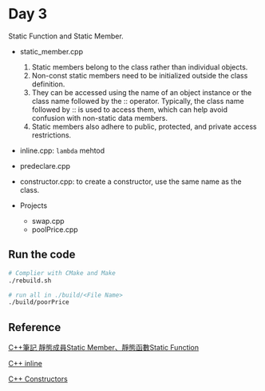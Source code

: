 # Day 3

Static Function and Static Member.

- static_member.cpp

  1. Static members belong to the class rather than individual objects.
  2. Non-const static members need to be initialized outside the class definition.
  3. They can be accessed using the name of an object instance or the class name followed by the :: operator.
   Typically, the class name followed by :: is used to access them, which can help avoid confusion with non-static data members.
  4. Static members also adhere to public, protected, and private access restrictions.

- inline.cpp: ``lambda`` mehtod
- predeclare.cpp
- constructor.cpp: to create a constructor, use the same name as the class.
- Projects
  - swap.cpp
  - poolPrice.cpp

## Run the code

```bash
# Complier with CMake and Make
./rebuild.sh

# run all in ./build/<File Name>
./build/poorPrice
```

## Reference

[C++筆記 靜態成員Static Member、靜態函數Static Function](https://medium.com/%E9%87%8F%E5%8C%96%E4%BA%A4%E6%98%93%E7%9A%84%E8%B5%B7%E9%BB%9E-%E9%82%81%E5%90%91%E9%87%8F%E5%8C%96%E4%BA%A4%E6%98%93%E7%85%89%E9%87%91%E8%A1%93%E5%B8%AB%E4%B9%8B%E8%B7%AF/c-%E7%AD%86%E8%A8%98-%E9%9D%9C%E6%85%8B%E6%88%90%E5%93%A1-static-member-%E9%9D%9C%E6%85%8B%E5%87%BD%E6%95%B8-static-function-3cc370f3fca6)

[C++ inline](https://learn.microsoft.com/zh-tw/cpp/cpp/inline-functions-cpp?view=msvc-170)

[C++ Constructors](https://www.w3schools.com/cpp/cpp_constructors.asp#gsc.tab=0)
